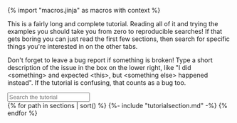 {% import "macros.jinja" as macros with context %}

This is a fairly long and complete tutorial. Reading all of it and trying the
examples you should take you from zero to reproducible searches!
If that gets boring you can just read the first few sections, then
search for specific things you're interested in on the other tabs.

Don't forget to leave a bug report if something is broken! 
Type a short description of the issue in the box on the lower right,
like "I did \<something\> and expected \<this\>, but \<something else\> happened instead".
If the tutorial is confusing, that counts as a bug too.

<input id="tutorialsearch" placeholder="Search the tutorial" id="box" type="text"/>

<div id="tutorial">
{% for path in sections | sort() %}
	  {%- include "tutorialsection.md" -%}
{% endfor %}
</div>
